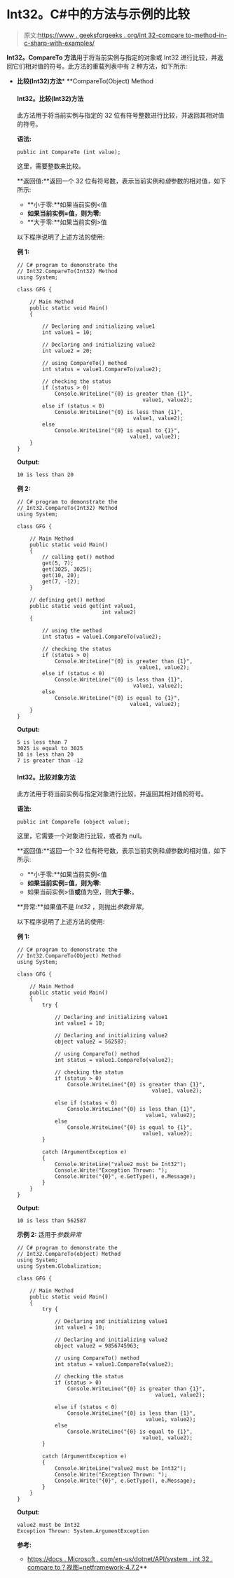 # Int32。C#中的方法与示例的比较

> 原文:[https://www . geeksforgeeks . org/int 32-compare to-method-in-c-sharp-with-examples/](https://www.geeksforgeeks.org/int32-compareto-method-in-c-sharp-with-examples/)

**Int32。CompareTo 方法**用于将当前实例与指定的对象或 Int32 进行比较，并返回它们相对值的符号。此方法的重载列表中有 2 种方法，如下所示:

*   **比较(Int32)方法***   **CompareTo(Object) Method

    #### Int32。比较(Int32)方法

    此方法用于将当前实例与指定的 32 位有符号整数进行比较，并返回其相对值的符号。

    **语法:**

    ```
    public int CompareTo (int value);
    ```

    这里，需要整数来比较。

    **返回值:**返回一个 32 位有符号数，表示当前实例和*值*参数的相对值，如下所示:

    *   **小于零:**如果当前实例<值
    *   **如果当前实例=值，则为零:**
    *   **大于零:**如果当前实例>值

    以下程序说明了上述方法的使用:

    **例 1:**

    ```
    // C# program to demonstrate the
    // Int32.CompareTo(Int32) Method
    using System;

    class GFG {

        // Main Method
        public static void Main()
        {

            // Declaring and initializing value1
            int value1 = 10;

            // Declaring and initializing value2
            int value2 = 20;

            // using CompareTo() method
            int status = value1.CompareTo(value2);

            // checking the status
            if (status > 0)
                Console.WriteLine("{0} is greater than {1}",
                                            value1, value2);
            else if (status < 0)
                Console.WriteLine("{0} is less than {1}",
                                         value1, value2);
            else
                Console.WriteLine("{0} is equal to {1}",
                                        value1, value2);
        }
    }
    ```

    **Output:**

    ```
    10 is less than 20

    ```

    **例 2:**

    ```
    // C# program to demonstrate the
    // Int32.CompareTo(Int32) Method
    using System;

    class GFG {

        // Main Method
        public static void Main()
        {
            // calling get() method
            get(5, 7);
            get(3025, 3025);
            get(10, 20);
            get(7, -12);
        }

        // defining get() method
        public static void get(int value1,
                               int value2)
        {

            // using the method
            int status = value1.CompareTo(value2);

            // checking the status
            if (status > 0)
                Console.WriteLine("{0} is greater than {1}",
                                           value1, value2);
            else if (status < 0)
                Console.WriteLine("{0} is less than {1}",
                                         value1, value2);
            else
                Console.WriteLine("{0} is equal to {1}",
                                        value1, value2);
        }
    }
    ```

    **Output:**

    ```
    5 is less than 7
    3025 is equal to 3025
    10 is less than 20
    7 is greater than -12

    ```

    #### Int32。比较对象方法

    此方法用于将当前实例与指定对象进行比较，并返回其相对值的符号。

    **语法:**

    ```
    public int CompareTo (object value);
    ```

    这里，它需要一个对象进行比较，或者为 null。

    **返回值:**返回一个 32 位有符号数，表示当前实例和*值*参数的相对值，如下所示:

    *   **小于零:**如果当前实例<值
    *   **如果当前实例=值，则为零:**
    *   如果当前实例>值**或**值为空，则**大于零:**。

    **异常:**如果值不是 *Int32* ，则抛出*参数异常*。

    以下程序说明了上述方法的使用:

    **例 1:**

    ```
    // C# program to demonstrate the
    // Int32.CompareTo(Object) Method
    using System;

    class GFG {

        // Main Method
        public static void Main()
        {
            try {

                // Declaring and initializing value1
                int value1 = 10;

                // Declaring and initializing value2
                object value2 = 562587;

                // using CompareTo() method
                int status = value1.CompareTo(value2);

                // checking the status
                if (status > 0)
                    Console.WriteLine("{0} is greater than {1}",
                                               value1, value2);

                else if (status < 0)
                    Console.WriteLine("{0} is less than {1}",
                                             value1, value2);
                else
                    Console.WriteLine("{0} is equal to {1}",
                                            value1, value2);
            }

            catch (ArgumentException e) 
            {
                Console.WriteLine("value2 must be Int32");
                Console.Write("Exception Thrown: ");
                Console.Write("{0}", e.GetType(), e.Message);
            }
        }
    }
    ```

    **Output:**

    ```
    10 is less than 562587

    ```

    **示例 2:** 适用于*参数异常*

    ```
    // C# program to demonstrate the
    // Int32.CompareTo(object) Method
    using System;
    using System.Globalization;

    class GFG {

        // Main Method
        public static void Main()
        {
            try {

                // Declaring and initializing value1
                int value1 = 10;

                // Declaring and initializing value2
                object value2 = 9856745963;

                // using CompareTo() method
                int status = value1.CompareTo(value2);

                // checking the status
                if (status > 0)
                    Console.WriteLine("{0} is greater than {1}",
                                                value1, value2);

                else if (status < 0)
                    Console.WriteLine("{0} is less than {1}",
                                             value1, value2);
                else
                    Console.WriteLine("{0} is equal to {1}",
                                            value1, value2);
            }

            catch (ArgumentException e)
            {
                Console.WriteLine("value2 must be Int32");
                Console.Write("Exception Thrown: ");
                Console.Write("{0}", e.GetType(), e.Message);
            }
        }
    }
    ```

    **Output:**

    ```
    value2 must be Int32
    Exception Thrown: System.ArgumentException

    ```

    **参考:**

    *   [https://docs . Microsoft . com/en-us/dotnet/API/system . int 32 . compare to？视图=netframework-4.7.2](https://docs.microsoft.com/en-us/dotnet/api/system.int32.compareto?view=netframework-4.7.2)**